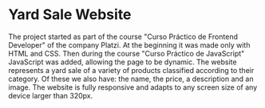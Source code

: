 # Yard Sale Website
The project started as part of the course "Curso Práctico de Frontend Developer" of the company Platzi. At the beginning it was made only with HTML and CSS. Then during the course "Curso Práctico de JavaScript" JavaScript was added, allowing the page to be dynamic.
The website represents a yard sale of a variety of products classified according to their category. Of these we also have: the name, the price, a description and an image. The website is fully responsive and adapts to any screen size of any device larger than 320px.
